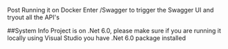 Post Running it on Docker Enter /Swagger to trigger the Swagger UI and tryout all the API's


##System Info
Project is on .Net 6.0, please make sure if you are running it locally using Visual Studio you have .Net 6.0 package installed
